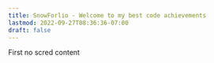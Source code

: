 ```yaml
---
title: SnowForlio - Welcome to my best code achievements
lastmod: 2022-09-27T08:36:36-07:00
draft: false
---
```


First no scred content